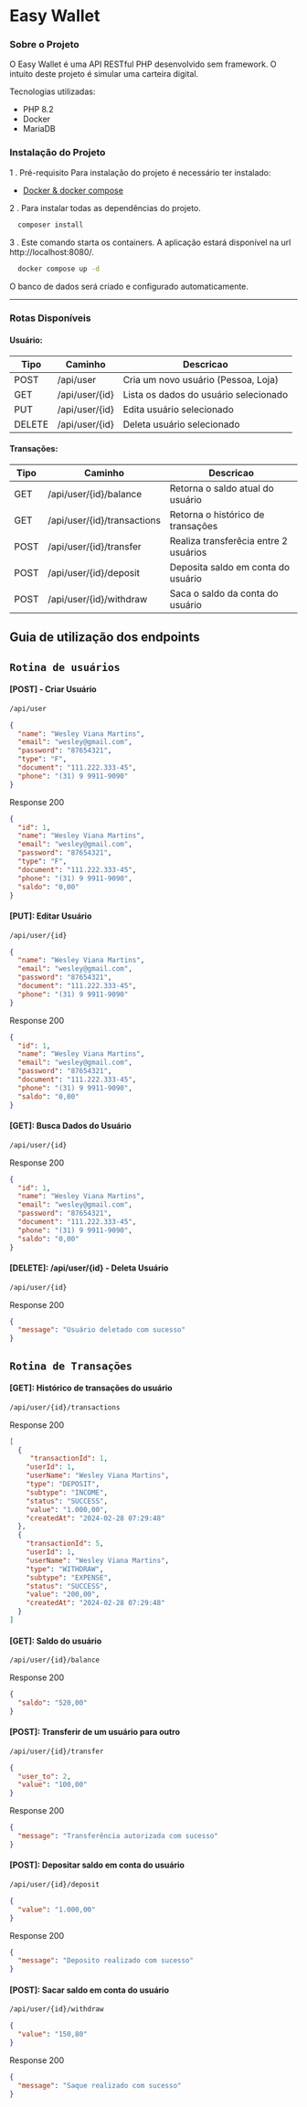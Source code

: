 # Easy Wallet

### Sobre o Projeto
O Easy Wallet é uma API RESTful PHP desenvolvido sem framework. O intuito deste projeto é simular uma carteira digital.

Tecnologias utilizadas:
+ PHP 8.2
+ Docker
+ MariaDB

### Instalação do Projeto
1 . Pré-requisito
Para instalação do projeto é necessário ter instalado:
  - [Docker & docker compose]([http://localhost:8000](https://docs.docker.com/get-docker/)) 

2 . Para instalar todas as dependências do projeto.
```bash
  composer install
```
3 . Este comando starta os containers. A aplicação estará disponível na url http://localhost:8080/.
```bash
  docker compose up -d
```

O banco de dados será criado e configurado automaticamente.

---
### Rotas Disponíveis
#### Usuário:
| Tipo   | Caminho        | Descricao                              |
|--------|----------------|----------------------------------------|
| POST   | /api/user      | Cria um novo usuário (Pessoa, Loja) |
| GET    | /api/user/{id} | Lista os dados do usuário selecionado  |
| PUT    | /api/user/{id} | Edita usuário selecionado              |
| DELETE | /api/user/{id} | Deleta usuário selecionado             |
#### Transações:
| Tipo | Caminho                     | Descricao                             |
|------|-----------------------------|---------------------------------------|
| GET  | /api/user/{id}/balance      | Retorna o saldo atual do usuário      |
| GET  | /api/user/{id}/transactions | Retorna o histórico de transações     |
| POST | /api/user/{id}/transfer     | Realiza transferêcia entre 2 usuários |
| POST | /api/user/{id}/deposit      | Deposita saldo em conta do usuário    |
| POST | /api/user/{id}/withdraw     | Saca o saldo da conta do usuário      | 
 
## Guia de utilização dos endpoints

` Rotina de usuários `
---
 
#### [POST] - Criar Usuário
```sh
/api/user
```      
```json
{
  "name": "Wesley Viana Martins",
  "email": "wesley@gmail.com",
  "password": "87654321",
  "type": "F",
  "document": "111.222.333-45",
  "phone": "(31) 9 9911-9090"
}
```
Response 200
```json
{ 
  "id": 1,
  "name": "Wesley Viana Martins",
  "email": "wesley@gmail.com",
  "password": "87654321",
  "type": "F",
  "document": "111.222.333-45",
  "phone": "(31) 9 9911-9090",
  "saldo": "0,00"
}
```

#### [PUT]: Editar Usuário
```sh
/api/user/{id}
```    
```json
{
  "name": "Wesley Viana Martins",
  "email": "wesley@gmail.com",
  "password": "87654321",
  "document": "111.222.333-45",
  "phone": "(31) 9 9911-9090"
}
```
Response 200
```json
{
  "id": 1,
  "name": "Wesley Viana Martins",
  "email": "wesley@gmail.com",
  "password": "87654321",
  "document": "111.222.333-45",
  "phone": "(31) 9 9911-9090",
  "saldo": "0,00"
}
```
#### [GET]: Busca Dados do Usuário
```sh
/api/user/{id}
```
Response 200
```json
{
  "id": 1,
  "name": "Wesley Viana Martins",
  "email": "wesley@gmail.com",
  "password": "87654321",
  "document": "111.222.333-45",
  "phone": "(31) 9 9911-9090",
  "saldo": "0,00"
}
```

#### [DELETE]: /api/user/{id} - Deleta Usuário
```sh
/api/user/{id}
```    
Response 200
```json
{
  "message": "Usuário deletado com sucesso"
}
```

` Rotina de Transações `
---
#### [GET]: Histórico de transações do usuário
```sh
/api/user/{id}/transactions
```    
Response 200
```json
[
  {
     "transactionId": 1,
    "userId": 1,
    "userName": "Wesley Viana Martins",
    "type": "DEPOSIT",
    "subtype": "INCOME",
    "status": "SUCCESS",
    "value": "1.000,00",
    "createdAt": "2024-02-28 07:29:48"
  },
  {
    "transactionId": 5,
    "userId": 1,
    "userName": "Wesley Viana Martins",
    "type": "WITHDRAW",
    "subtype": "EXPENSE",
    "status": "SUCCESS",
    "value": "200,00",
    "createdAt": "2024-02-28 07:29:48"
  }
]
```

#### [GET]: Saldo do usuário
```sh
/api/user/{id}/balance
```    
Response 200
```json
{
  "saldo": "520,00"
}
```

#### [POST]: Transferir de um usuário para outro
```sh
/api/user/{id}/transfer
```
```json
{
  "user_to": 2,
  "value": "100,00"
}
```
Response 200
```json
{
  "message": "Transferência autorizada com sucesso"
}
```

#### [POST]: Depositar saldo em conta do usuário
```sh
/api/user/{id}/deposit
```
```json
{
  "value": "1.000,00"
}
```
Response 200
```json
{
  "message": "Deposito realizado com sucesso"
}
```

#### [POST]: Sacar saldo em conta do usuário
```sh
/api/user/{id}/withdraw
```
```json
{
  "value": "150,80"
}
```
Response 200
```json
{
  "message": "Saque realizado com sucesso"
}
```
